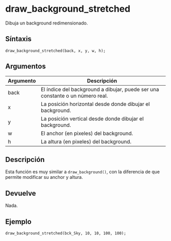 # draw_background_stretched

Dibuja un background redimensionado.

## Síntaxis

  
```gml  
draw_background_stretched(back, x, y, w, h);  
```  

## Argumentos

Argumento|Descripción|  
---|---|  
back|El índice del background a dibujar, puede ser una constante o un número real.|  
x|La posición horizontal desde donde dibujar el background.|  
y|La posición vertical desde donde dibujar el background.|  
w|El anchor (en pixeles) del background.|  
h|La altura (en pixeles) del background.|  

## Descripción

Esta función es muy similar a `draw_background()`, con la diferencia de que permite modificar su anchor y altura.

## Devuelve

Nada.

## Ejemplo

  
```gml  
draw_background_stretched(bck_Sky, 10, 10, 100, 100);  
```